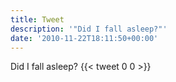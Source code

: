 ```yaml
---
title: Tweet
description: '"Did I fall asleep?"'
date: '2010-11-22T18:11:50+00:00'
---
```

Did I fall asleep?
      {{< tweet 0 0 >}}
    
